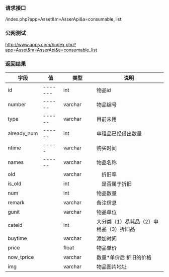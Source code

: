 ### **请求接口**
/index.php?app=Asset&m=AsserApi&a=consumable_list



### **公网测试**
http://www.apps.com//index.php?app=Asset&m=AsserApi&a=consumable_list



### **返回结果**
|字段        |值          |类型    |说明        |
| ---------  |--------    |-------- |--------  |
|id          |-------     |int    |物品id   |
|number      | ------     |varchar  |物品编号      |
|type        | ------     |varchar  |目前未用      |
|already_num | ------     |int  |申租品已经借出数量     |
|ntime       |   -----    |varchar     |  购买时间   |
|names       |------      |varchar   |物品名称          |
|old         |            |varchar　　|　折旧率 |
|is_old|    |int　|　是否属于折旧     |
|num |             |int | 物品数量 |
|remark|        | varchar   |  备注信息   |
|gunit|           |  varchar | 物品单位|
|cateid|          |  int  |  大分类（1）易耗品（2）申租品（3）折旧品|
|buytime|          | varchar    |  添加时间   |
|price|             |   float |  物品单价    |
|now_tprice        |      | varchar   | 数量*单价后 折旧的价格   |
|img|           |   varchar  |  物品图片地址    |